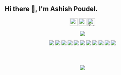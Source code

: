 ## Hi there 👋, I'm Ashish Poudel. 
<p align="center">
    <a href="#"><img height="25px" src="https://komarev.com/ghpvc/?username=ashishpoudel995&color=blueviolet&style=flat-square"/></a>
  <a href="https://ashishpoudel995.github.io" target="_blank"><img height="25px" src="https://img.shields.io/badge/-Visit My Website-FF7139?style=flat-square&logo=Firefox%20Browser&logoColor=white"></a>
    <a href="#"><img height="25px" src="https://wakatime.com/badge/user/99b06546-a92b-41f1-81c9-86bdf208363f.svg" alt="Total time coded" /></a>
  </p>
<p align="center">
  <img src="https://user-images.githubusercontent.com/53949374/123767082-f20dcb00-d8e6-11eb-8148-de298bc17299.png"><br>
  <p align="center">
    <a href="#"><img src="https://img.shields.io/badge/-JavaScript-F7DF1E?style=flat-square&logo=JavaScript&logoColor=white"></a>
    <a href="#"><img src="https://img.shields.io/badge/-ReactJs-61DAFB?style=flat-square&logo=React&logoColor=white"></a>
    <a href="#"><img src="https://img.shields.io/badge/TypeScript-007ACC?&logo=typescript&logoColor=white"></a>
    <a href="#"><img src="https://img.shields.io/badge/-HTML5-E34F26?style=flat-square&logo=HTML5&logoColor=white"></a>
    <a href="#"><img src="https://img.shields.io/badge/-CSS3-1572B6?style=flat-square&logo=CSS3&logoColor=white"></a>
    <a href="#"><img src="https://img.shields.io/badge/-Bootstrap-7952B3?style=flat-square&logo=Bootstrap&logoColor=white"></a>
    <a href="#"><img src="https://img.shields.io/badge/-php-777BB4?style=flat-square&logo=Php&logoColor=white"></a>
    <a href="#"><img src="https://img.shields.io/badge/-MySQL-4479A1?style=flat-square&logo=MySQL&logoColor=white"></a>
    <a href="#"><img src="https://img.shields.io/badge/-Semantic%20UI-35BDB2?style=flat-square&logo=Semantic%20UI%20React&logoColor=white"></a>
    <a href="#"><img src="https://img.shields.io/badge/-React%20Router-CA4245?style=flat-square&logo=React%20Router&logoColor=white"></a>
    <a href="#"><img src="https://img.shields.io/badge/-Java-EC4D37?style=flat-square&logo=java&logoColor=white"></a>
  </p>
</p>
<br><br>
<p align="center">
<a href="#"><img src="https://github-readme-stats.vercel.app/api/top-langs/?username=ashishpoudel995&langs_count=8&theme=radical&layout=compact"></a>
</p>
